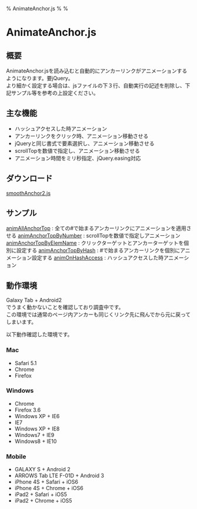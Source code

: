 % AnimateAnchor.js
% 
% 

AnimateAnchor.js
================

概要
----

AnimateAnchor.jsを読み込むと自動的にアンカーリンクがアニメーションするようになります。要jQuery。\
より細かく設定する場合は、jsファイルの下３行、自動実行の記述を削除し、下記サンプル等を参考の上設定ください。

主な機能
--------

-   ハッシュアクセスした時アニメーション
-   アンカーリンクをクリック時、アニメーション移動させる
-   jQueryと同じ書式で要素選択し、アニメーション移動させる
-   scrollTopを数値で指定し、アニメーション移動させる
-   アニメーション時間をミリ秒指定、jQuery.easing対応

ダウンロード
------------

[smoothAnchor2.js](../src/AnimateAnchor.js)

サンプル
--------

[animAllAnchorTop](sample1.html)
:   全ての\#で始まるアンカーリンクにアニメーションを適用させる
[animAnchorTopByNumber](sample2.html)
:   scrollTopを数値で指定しアニメーション
[animAnchorTopByElemName](sample3.html)
:   クリックターゲットとアンカーターゲットを個別に設定する
[animAnchorTopByHash](sample4.html)
:   \#で始まるアンカーリンクを個別にアニメーション設定する
[animOnHashAccess](sample5.html)
:   ハッシュアクセスした時アニメーション

動作環境
--------

Galaxy Tab + Android2\
でうまく動かないことを確認しており調査中です。\
この環境では通常のページ内アンカーも同じくリンク先に飛んでから元に戻ってしまいます。

以下動作確認した環境です。

### Mac

-   Safari 5.1
-   Chrome
-   Firefox

### Windows

-   Chrome
-   Firefox 3.6
-   Windows XP + IE6
-   IE7
-   Windows XP + IE8
-   Windows7 + IE9
-   Windows8 + IE10

### Mobile

-   GALAXY S + Android 2
-   ARROWS Tab LTE F-01D + Android 3
-   iPhone 4S + Safari + iOS6
-   iPhone 4S + Chrome + iOS6
-   iPad2 + Safari + iOS5
-   iPad2 + Chrome + iOS5
